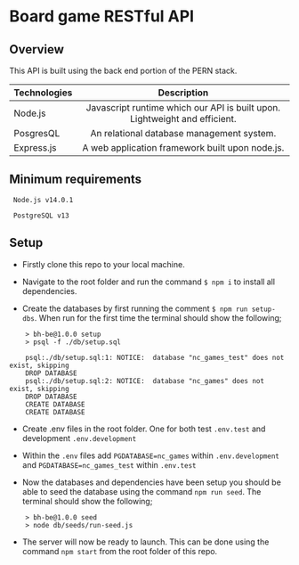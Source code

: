 # Board game RESTful API

## Overview

This API is built using the back end portion of the PERN stack.

| Technologies |                                Description                                 |
| :----------- | :------------------------------------------------------------------------: |
| Node.js      | Javascript runtime which our API is built upon. Lightweight and efficient. |
| PosgresQL    |                 An relational database management system.                  |
| Express.js   |              A web application framework built upon node.js.               |

## Minimum requirements

` Node.js v14.0.1`

` PostgreSQL v13`

## Setup

- Firstly clone this repo to your local machine.

- Navigate to the root folder and run the command `$ npm i` to install all dependencies.

- Create the databases by first running the comment `$ npm run setup-dbs`. When run for the first time the terminal should show the following;

```
    > bh-be@1.0.0 setup
    > psql -f ./db/setup.sql

    psql:./db/setup.sql:1: NOTICE:  database "nc_games_test" does not exist, skipping
    DROP DATABASE
    psql:./db/setup.sql:2: NOTICE:  database "nc_games" does not exist, skipping
    DROP DATABASE
    CREATE DATABASE
    CREATE DATABASE
```

- Create .env files in the root folder. One for both test `.env.test` and development `.env.development`

- Within the `.env` files add `PGDATABASE=nc_games` within `.env.development` and `PGDATABASE=nc_games_test` within `.env.test`

- Now the databases and dependencies have been setup you should be able to seed the database using the command `npm run seed`. The terminal should show the following;

```
    > bh-be@1.0.0 seed
    > node db/seeds/run-seed.js
```

- The server will now be ready to launch. This can be done using the command `npm start` from the root folder of this repo.
